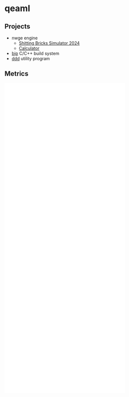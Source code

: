 # qeaml

## Projects

* nwge engine
  * [Shitting Bricks Simulator 2024][sbs2024]
  * [Calculator][nwge-calculator]
* [bip] C/C++ build system
* [ddd] utility program

## Metrics
[![Metrics](/github-metrics.svg)](https://github.com/lowlighter/metrics)

[nwge]: https://github.com/qeaml/nwge-docs
[sbs2024]: https://github.com/qeaml/sbs2024
[nwge-calculator]: https://github.com/qeaml/nwge-calculator
[bip]: https://github.com/qeaml/bip
[ddd]: https://github.com/qeaml/ddd
